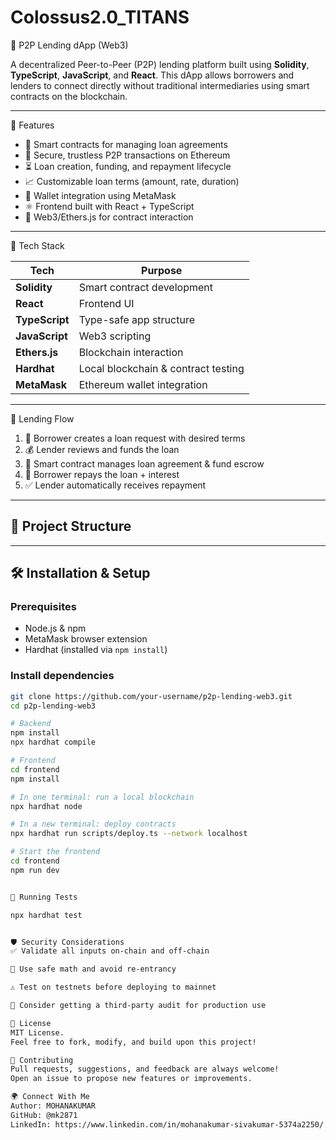 # Colossus2.0_TITANS

💸 P2P Lending dApp (Web3)

A decentralized Peer-to-Peer (P2P) lending platform built using **Solidity**, **TypeScript**, **JavaScript**, and **React**. This dApp allows borrowers and lenders to connect directly without traditional intermediaries using smart contracts on the blockchain.

---

🚀 Features

- 📄 Smart contracts for managing loan agreements
- 🔐 Secure, trustless P2P transactions on Ethereum
- ⏳ Loan creation, funding, and repayment lifecycle
- 📈 Customizable loan terms (amount, rate, duration)
- 💼 Wallet integration using MetaMask
- ⚛️ Frontend built with React + TypeScript
- 🔗 Web3/Ethers.js for contract interaction

---

🧱 Tech Stack

| Tech          | Purpose                             |
|---------------|-------------------------------------|
| **Solidity**  | Smart contract development          |
| **React**     | Frontend UI                         |
| **TypeScript**| Type-safe app structure             |
| **JavaScript**| Web3 scripting                      |
| **Ethers.js** | Blockchain interaction              |
| **Hardhat**   | Local blockchain & contract testing |
| **MetaMask**  | Ethereum wallet integration         |

---

 🔁 Lending Flow

1. 🧾 Borrower creates a loan request with desired terms
2. 💰 Lender reviews and funds the loan
3. 🔐 Smart contract manages loan agreement & fund escrow
4. 💸 Borrower repays the loan + interest
5. ✅ Lender automatically receives repayment

---

## 📂 Project Structure


---

## 🛠 Installation & Setup

### Prerequisites

- Node.js & npm
- MetaMask browser extension
- Hardhat (installed via `npm install`)



### Install dependencies

```bash
git clone https://github.com/your-username/p2p-lending-web3.git
cd p2p-lending-web3

# Backend
npm install
npx hardhat compile

# Frontend
cd frontend
npm install

# In one terminal: run a local blockchain
npx hardhat node

# In a new terminal: deploy contracts
npx hardhat run scripts/deploy.ts --network localhost

# Start the frontend
cd frontend
npm run dev


🧪 Running Tests

npx hardhat test


🛡 Security Considerations
✅ Validate all inputs on-chain and off-chain

🔐 Use safe math and avoid re-entrancy

⚠️ Test on testnets before deploying to mainnet

📢 Consider getting a third-party audit for production use

📄 License
MIT License.
Feel free to fork, modify, and build upon this project!

🤝 Contributing
Pull requests, suggestions, and feedback are always welcome!
Open an issue to propose new features or improvements.

🌍 Connect With Me
Author: MOHANAKUMAR
GitHub: @mk2871
LinkedIn: https://www.linkedin.com/in/mohanakumar-sivakumar-5374a2250/






